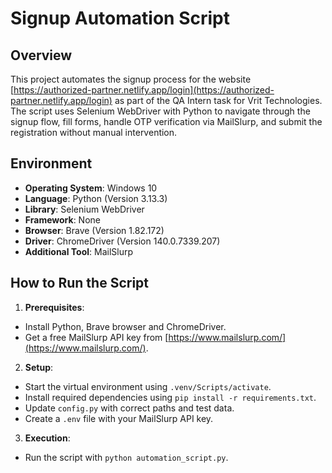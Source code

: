 # Signup Automation Script

## Overview
This project automates the signup process for the website [https://authorized-partner.netlify.app/login](https://authorized-partner.netlify.app/login) as part of the QA Intern task for Vrit Technologies. The script uses Selenium WebDriver with Python to navigate through the signup flow, fill forms, handle OTP verification via MailSlurp, and submit the registration without manual intervention.

## Environment
- **Operating System**: Windows 10
- **Language**: Python (Version 3.13.3)
- **Library**: Selenium WebDriver
- **Framework**: None
- **Browser**: Brave (Version 1.82.172)
- **Driver**: ChromeDriver (Version 140.0.7339.207)
- **Additional Tool**: MailSlurp

## How to Run the Script
1. **Prerequisites**:
- Install Python, Brave browser and ChromeDriver.
- Get a free MailSlurp API key from [https://www.mailslurp.com/](https://www.mailslurp.com/).
  
2. **Setup**:
- Start the virtual environment using `.venv/Scripts/activate`.
- Install required dependencies using `pip install -r requirements.txt`.
- Update `config.py` with correct paths and test data.
- Create a `.env` file with your MailSlurp API key.
  
3. **Execution**:
- Run the script with `python automation_script.py`.
